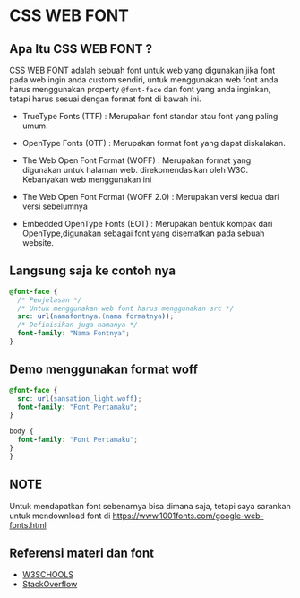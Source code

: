 # CSS WEB FONT

## Apa Itu CSS WEB FONT ?

CSS WEB FONT adalah sebuah font untuk web yang digunakan jika font pada web ingin anda custom sendiri, untuk menggunakan web font anda harus menggunakan property `@font-face` dan font yang anda inginkan, tetapi harus sesuai dengan format font di bawah ini.

- TrueType Fonts (TTF) :
  Merupakan font standar atau font yang paling umum.

- OpenType Fonts (OTF) :
  Merupakan format font yang dapat diskalakan.

- The Web Open Font Format (WOFF) :
  Merupakan format yang digunakan untuk halaman web. direkomendasikan oleh W3C. Kebanyakan web menggunakan ini

- The Web Open Font Format (WOFF 2.0) :
  Merupakan versi kedua dari versi sebelumnya

- Embedded OpenType Fonts (EOT) :
  Merupakan bentuk kompak dari OpenType,digunakan sebagai font yang disematkan pada sebuah website.

## Langsung saja ke contoh nya

```css
@font-face {
  /* Penjelasan */
  /* Untuk menggunakan web font harus menggunakan src */
  src: url(namafontnya.(nama formatnya));
  /* Definisikan juga namanya */
  font-family: "Nama Fontnya";
}
```

## Demo menggunakan format woff

```css
@font-face {
  src: url(sansation_light.woff);
  font-family: "Font Pertamaku";
}

body {
  font-family: "Font Pertamaku";
}
}
```

## NOTE

Untuk mendapatkan font sebenarnya bisa dimana saja, tetapi saya sarankan untuk mendownload font di https://www.1001fonts.com/google-web-fonts.html

## Referensi materi dan font

- [W3SCHOOLS](https://www.w3schools.com/css/css3_fonts.asp)
- [StackOverflow](https://stackoverflow.com/questions/12812441/how-do-i-use-woff-fonts-for-my-website)
